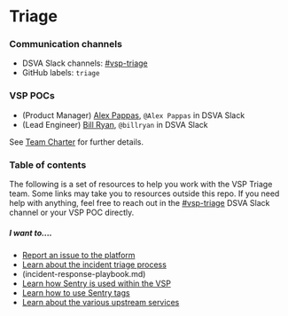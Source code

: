 # Triage
### Communication channels
- DSVA Slack channels: [#vsp-triage](https://dsva.slack.com/messages/CK1FA11H8)
- GitHub labels: `triage`

### VSP POCs
- (Product Manager) [Alex Pappas](https://github.com/alexpappasoddball), `@Alex Pappas` in DSVA Slack
- (Lead Engineer) [Bill Ryan](https://github.com/omgitsbillryan), `@billryan` in DSVA Slack

See [Team Charter](https://github.com/department-of-veterans-affairs/va.gov-team/blob/master/teams/vsp/teams/triage/triage-team-charter.md) for further details.

### Table of contents
The following is a set of resources to help you work with the VSP Triage team. Some links may take you to resources outside this repo. If you need help with anything, feel free to reach out in the [#vsp-triage](https://dsva.slack.com/messages/CK1FA11H8) DSVA Slack channel or your VSP POC directly.

##### I want to....
- [Report an issue to the platform](https://github.com/department-of-veterans-affairs/va.gov-team/blob/master/platform/working-with-vsp/policies-work-norms/reporting-an-incident-to-the-platform.md)
- [Learn about the incident triage process](incident-triage-process.md) 
- (incident-response-playbook.md)
- [Learn how Sentry is used within the VSP](sentry-usage-overview.md)
- [Learn how to use Sentry tags](https://github.com/department-of-veterans-affairs/va.gov-team/blob/master/platform/engineering/sentry-tagging-standards.md)
- [Learn about the various upstream services](upstream-services.md)
